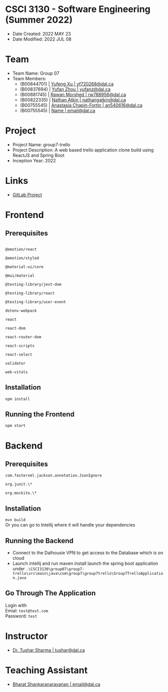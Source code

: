 # CSCI 3130 - Software Engineering (Summer 2022)

- Date Created: 2022 MAY 23
- Date Modified: 2022 JUL 08

# Team

- Team Name: Group 07
- Team Members:
  - (B00844701) | [Yufeng Xu | yf720268@dal.ca](yf720268@dal.ca)
  - (B00837694) | [Yufan Zhou | yufanz@dal.ca](yufanz@dal.ca)
  - (B00881745) | [Rawan Morshed | rw788956@dal.ca](rw788956@dal.ca)
  - (B00822335) | [Nathan Atkin | nathangatkin@dal.ca](nathangatkin@dal.ca)
  - (B00755545) | [Anastasia Chapin-Fortin | an540616@dal.ca](an540616@dal.ca)
  - (B00755545) | [Name | email@dal.ca](email@dal.ca)

# Project

- Project Name: group7-trello
- Project Description: A web based trello application clone build using ReactJS and Spring Boot
- Inception Year: 2022

# Links

- [GitLab Project](https://git.cs.dal.ca/courses/2022-summer/csci-3130/projects/group07)

# Frontend

## Prerequisites
```

@emotion/react

@emotion/styled

@material-ui/core

@mui/material

@testing-library/jest-dom

@testing-library/react

@testing-library/user-event

dotenv-webpack

react

react-dom

react-router-dom

react-scripts

react-select

validator

web-vitals
```

## Installation

`npm install`

## Running the Frontend

`npm start`

# Backend

## Prerequisites

```
com.fasterxml.jackson.annotation.JsonIgnore

org.junit.\*

org.mockito.\*

```
## Installation

`mvn build` <br>
Or you can go to Intellij where it will handle your dependencies
## Running the Backend
- Connect to the Dalhousie VPN to get access to the Database which is on cloud
- Launch intellij and run maven install launch the spring boot application under ```.\CSCI3130\group07\group7-trello\src\main\java\com\group7\group7trello\Group7TrelloApplication.java```

## Go Through The Application
Login with <br>
Emial: `test@test.com` <br>
Password: `test`
# Instructor

- [Dr. Tushar Sharma | tushar@dal.ca](tushar@dal.ca)

# Teaching Assistant

- [Bharat Shankaranarayanan | email@dal.ca](email@dal.ca)
